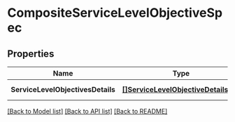 # CompositeServiceLevelObjectiveSpec

## Properties
Name | Type | Description | Notes
------------ | ------------- | ------------- | -------------
**ServiceLevelObjectivesDetails** | [**[]ServiceLevelObjectiveDetailsDto**](ServiceLevelObjectiveDetailsDTO.md) |  | [default to null]

[[Back to Model list]](../README.md#documentation-for-models) [[Back to API list]](../README.md#documentation-for-api-endpoints) [[Back to README]](../README.md)

